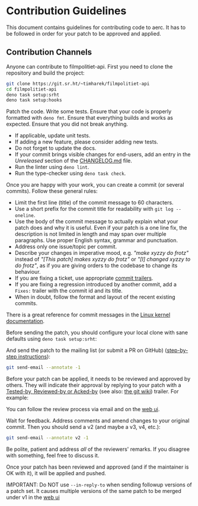 # Contribution Guidelines

This document contains guidelines for contributing code to aerc. It has to be
followed in order for your patch to be approved and applied.

## Contribution Channels

Anyone can contribute to filmpolitiet-api. First you need to clone the repository and build
the project:

```bash
git clone https://git.sr.ht/~timharek/filmpolitiet-api
cd filmpolitiet-api
deno task setup:srht
deno task setup:hooks
```

Patch the code. Write some tests. Ensure that your code is properly formatted
with `deno fmt`. Ensure that everything builds and works as expected. Ensure
that you did not break anything.

- If applicable, update unit tests.
- If adding a new feature, please consider adding new tests.
- Do not forget to update the docs.
- If your commit brings visible changes for end-users, add an entry in the
  _Unreleased_ section of the
  [CHANGELOG.md](https://git.sr.ht/~timharek/filmpolitiet-api/tree/main/item/CHANGELOG.md)
  file.
- Run the linter using `deno lint`.
- Run the type-checker using `deno task check`.

Once you are happy with your work, you can create a commit (or several
commits). Follow these general rules:

- Limit the first line (title) of the commit message to 60 characters.
- Use a short prefix for the commit title for readability with `git log --oneline`.
- Use the body of the commit message to actually explain what your patch does
  and why it is useful. Even if your patch is a one line fix, the description
  is not limited in length and may span over multiple paragraphs. Use proper
  English syntax, grammar and punctuation.
- Address only one issue/topic per commit.
- Describe your changes in imperative mood, e.g. _"make xyzzy do frotz"_
  instead of _"[This patch] makes xyzzy do frotz"_ or _"[I] changed xyzzy to do
  frotz"_, as if you are giving orders to the codebase to change its behaviour.
- If you are fixing a ticket, use appropriate
  [commit trailers](https://man.sr.ht/git.sr.ht/#referencing-tickets-in-git-commit-messages).
- If you are fixing a regression introduced by another commit, add a `Fixes:`
  trailer with the commit id and its title.
- When in doubt, follow the format and layout of the recent existing commits.

There is a great reference for commit messages in the
[Linux kernel documentation](https://www.kernel.org/doc/html/latest/process/submitting-patches.html#describe-your-changes).

Before sending the patch, you should configure your local clone with sane
defaults using `deno task setup:srht`:

And send the patch to the mailing list (or submit a PR on GitHub) ([step-by-step
instructions][git-send-email-tutorial]):

```bash
git send-email --annotate -1
```

Before your patch can be applied, it needs to be reviewed and approved by
others. They will indicate their approval by replying to your patch with
a [Tested-by, Reviewed-by or Acked-by][linux-review] (see also: [the git
wiki][git-trailers]) trailer. For example:

You can follow the review process via email and on the [web ui][web-ui].

Wait for feedback. Address comments and amend changes to your original commit.
Then you should send a v2 (and maybe a v3, v4, etc.):

```bash
git send-email --annotate v2 -1
```

Be polite, patient and address _all_ of the reviewers' remarks. If you disagree
with something, feel free to discuss it.

Once your patch has been reviewed and approved (and if the maintainer is OK
with it), it will be applied and pushed.

IMPORTANT: Do NOT use `--in-reply-to` when sending followup versions of a patch
set. It causes multiple versions of the same patch to be merged under v1 in the
[web ui][web-ui]

[web-ui]: https://lists.sr.ht/~timharek/filmpolitiet-api-dev/patches
[git-send-email-tutorial]: https://git-send-email.io/
[git-trailers]: https://git.wiki.kernel.org/index.php/CommitMessageConventions
[linux-review]: https://www.kernel.org/doc/html/latest/process/submitting-patches.html#using-reported-by-tested-by-reviewed-by-suggested-by-and-fixes
